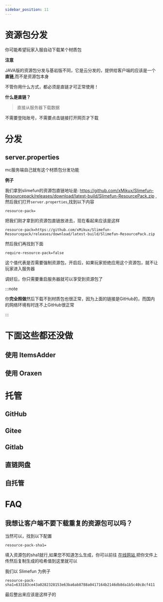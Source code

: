 ```yaml
---
sidebar_position: 11
---
```


# 资源包分发

你可能希望玩家入服自动下载某个材质包

**注意**

JAVA版的资源包分发与基岩版不同，它是云分发的，提供给客户端的应该是一个**直链**,而不是资源包本身

不管你用什么方式，都必须是直链才可正常使用！

**什么是直链？**

> 直接从服务器下载数据

不需要登陆账号，不需要点击链接打开网页才下载

# 分发

## server.properties

mc服务端自己就有这个材质包分发功能

**例子**

我们拿到slimefun的资源包直链地址是: https://github.com/xMikux/Slimefun-Resourcepack/releases/download/latest-build/Slimefun-ResourcePack.zip ,然后我们打开`server.properties`,找到以下内容

```
resource-pack=
```

把我们刚才拿到的资源包直链放进去，现在看起来应该是这样

```
resource-pack=https://github.com/xMikux/Slimefun-Resourcepack/releases/download/latest-build/Slimefun-ResourcePack.zip
```

然后我们再找到下面

```
require-resource-pack=false
```

这个值代表是否需要强制资源包，开启后，如果玩家拒绝应用这个资源包，就不让玩家进入服务器

调好后，你只需要重启服务器就可以享受到资源包了

:::note

你**完全照做**然后下载不到材质包也很正常，因为上面的链接是GitHub的，而国内的网络环境有时连不上GitHub很正常

:::

# 下面这些都还没做

## 使用 ItemsAdder

## 使用 Oraxen

# 托管

## GitHub

## Gitee

## Gitlab

## 直链网盘

## 自托管

# FAQ

## 我想让客户端不要下载重复的资源包可以吗？

当然可以，找到以下配置

```
resource-pack-sha1=
```

填入资源包的sha1就行,如果您不知道怎么生成，你可以前往 [在线网站](https://www.strerr.com/cn/sha1_file.html),把你文件上传然后复制生成的哈希值到这里就可以

我们以 Slimefun 为例子

```
resource-pack-sha1=633183ce43a0282328153e63ba6ab8788a0417164b2146db8da1b5c40c8cf411
```

最后整出来应该是这样子的